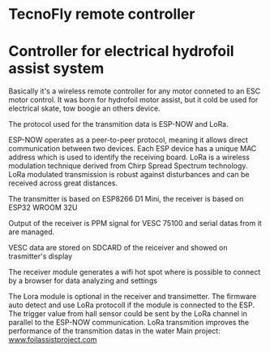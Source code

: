 # TecnoFly remote controller

# Controller for electrical hydrofoil assist system

Basically it's a wireless remote controller for any motor conneted to an ESC motor control. It was born for hydrofoil motor assist, but it cold be used for electrical skate, tow boogie an others device.

The protocol used for the transmition data is ESP-NOW and LoRa.

ESP-NOW operates as a peer-to-peer protocol, meaning it allows direct communication between two devices. Each ESP device has a unique MAC address which is used to identify the receiving board. LoRa is a wireless modulation technique derived from Chirp Spread Spectrum technology. LoRa modulated transmission is robust against disturbances and can be received across great distances.

The transmitter is based on ESP8266 D1 Mini, the receiver is based on ESP32 WROOM 32U

Output of the receiver is PPM signal for VESC 75100 and serial datas from it are managed.

VESC data are stored on SDCARD of the reiceiver and showed on trasmitter's display

The receiver module generates a wifi hot spot where is possible to connect by a browser for data analyzing and settings

The Lora module is optional in the receiver and transimetter. The firmware auto detect and use LoRa protocoll if the module is connected to the ESP. The trigger value from hall sensor could be sent by the LoRa channel in parallel to the ESP-NOW communication. LoRa transmition improves the performance of the transmition datas in the water
Main project: www.foilassistproject.com

